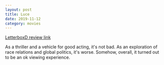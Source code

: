 ```yaml
---
layout: post
title: Luce
date: 2019-11-12
category: movies
---
```

 
[LetterboxD review link](https://letterboxd.com/samarthbhaskar/film/luce/)

As a thriller and a vehicle for good acting, it's not bad. As an exploration of race relations and global politics, it's worse. Somehow, overall, it turned out to be an ok viewing experience. 